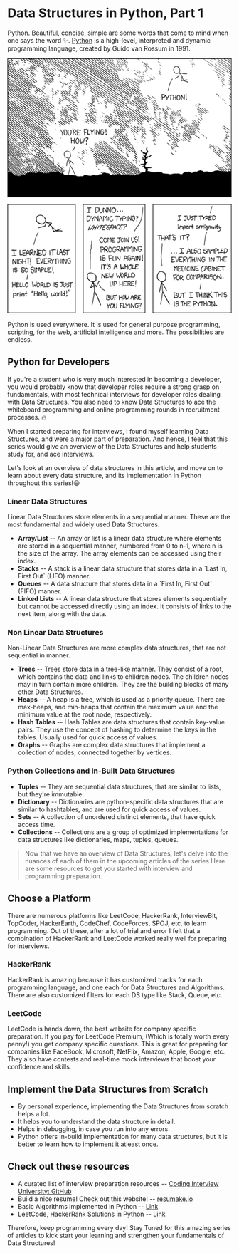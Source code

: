 # Data Structures in Python, Part 1

Python. Beautiful, concise, simple are some words that come to mind when one says the word ✨. [Python](https://www.python.org/) is a high-level, interpreted and dynamic programming language, created by Guido van Rossum in 1991.

![Python, Comic](/pythonDS/Introduction/images/py-comic.png)

Python is used everywhere. It is used for general purpose programming, scripting, for the web, artificial intelligence and more. The possibilities are endless.

## <strong>Python for Developers</strong>

If you're a student who is very much interested in becoming a developer, you would probably know that developer roles require a strong grasp on fundamentals, with most technical interviews for developer roles dealing with Data Structures. You also need to know Data Structures to ace the whiteboard programming and online programming rounds in recruitment processes. 🔥

When I started preparing for interviews, I found myself learning Data Structures, and were a major part of preparation. And hence, I feel that this series would give an overview of the Data Structures and help students study for, and ace interviews.

Let's look at an overview of data structures in this article, and move on to learn about every data structure, and its implementation in Python throughout this series!😄

### Linear Data Structures

Linear Data Structures store elements in a sequential manner. These are the most fundamental and widely used Data Structures.

<ul>
    <li><strong>Array/List</strong> -- An array or list is a linear data structure where elements are stored in a sequential manner, numbered from 0 to n-1, where n is the size of the array. The array elements can be accessed using their index.</li>
    <li><strong>Stacks</strong> -- A stack is a linear data structure that stores data in a `Last In, First Out` (LIFO) manner.</li>
    <li><strong>Queues</strong> -- A data structure that stores data in a `First In, First Out` (FIFO) manner.</li>
    <li><strong>Linked Lists</strong> -- A linear data structure that stores elements sequentially but cannot be accessed directly using an index. It consists of links to the next item, along with the data.</li>
</ul>

### Non Linear Data Structures

Non-Linear Data Structures are more complex data structures, that are not sequential in manner.

<ul>
    <li><strong>Trees</strong> -- Trees store data in a tree-like manner. They consist of a root, which contains the data and links to children nodes. The children nodes may in turn contain more children. They are the building blocks of many other Data Structures.</li>
    <li><strong>Heaps</strong> -- A heap is a tree, which is used as a priority queue. There are max-heaps, and min-heaps that contain the maximum value and the minimum value at the root node, respectively.</li>
    <li><strong>Hash Tables</strong> -- Hash Tables are data structures that contain key-value pairs. They use the concept of hashing to determine the keys in the tables. Usually used for quick access of values.</li>
    <li><strong>Graphs</strong> -- Graphs are complex data structures that implement a collection of nodes, connected together by vertices.</li>
</ul>

### Python Collections and In-Built Data Structures

<ul>
    <li><strong>Tuples</strong> -- They are sequential data structures, that are similar to lists, but they're immutable.</li>
    <li><strong>Dictionary</strong> -- Dictionaries are python-specific data structures that are similar to hashtables, and are used for quick access of values.</li>
    <li><strong>Sets</strong> -- A collection of unordered distinct elements, that have quick access time.</li>
    <li><strong>Collections</strong> -- Collections are a group of optimized implementations for data structures like dictionaries, maps, tuples, queues.</li>
</ul>

> Now that we have an overview of Data Structures, let's delve into the nuances of each of them in the upcoming articles of the series
> Here are some resources to get you started with interview and programming preparation.

## <strong>Choose a Platform</strong>

There are numerous platforms like LeetCode, HackerRank, InterviewBit, TopCoder, HackerEarth, CodeChef, CodeForces, SPOJ, etc. to learn programming. Out of these, after a lot of trial and error I felt that a combination of HackerRank and LeetCode worked really well for preparing for interviews.

### HackerRank
HackerRank is amazing because it has customized tracks for each programming language, and one each for Data Structures and Algorithms. There are also customized filters for each DS type like Stack, Queue, etc. 

### LeetCode
LeetCode is hands down, the best website for company specific preparation. If you pay for LeetCode Premium, (Which is totally worth every penny!) you get company specific questions. This is great for preparing for companies like FaceBook, Microsoft, NetFlix, Amazon, Apple, Google, etc. They also have contests and real-time mock interviews that boost your confidence and skills.

## <strong>Implement the Data Structures from Scratch</strong>

<ul>
    <li>By personal experience, implementing the Data Structures from scratch helps a lot.</li>
    <li>It helps you to understand the data structure in detail.</li> 
    <li>Helps in debugging, in case you run into any errors.</li> 
    <li>Python offers in-build implementation for many data structures, but it is better to learn how to implement it atleast once.</li>
</ul>

## <strong>Check out these resources</strong>

<ul>
    <li>A curated list of interview preparation resources -- <a href="https://github.com/jwasham/coding-interview-university">Coding Interview University: GitHub</a></li>
    <li>Build a nice resume! Check out this website! -- <a href="https://resumake.io">resumake.io</a></li>
    <li>Basic Algorithms implemented in Python -- <a href="https://github.com/TheAlgorithms/Python">Link</a></li>
    <li>LeetCode, HackerRank Solutions in Python -- <a href="https://github.com/cyberShaw/Algorithms">Link</a></li>
</ul>

Therefore, keep programming every day! Stay Tuned for this amazing series of articles to kick start your learning and strengthen your fundamentals of Data Structures!